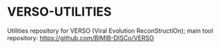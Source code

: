 # VERSO-UTILITIES
Utilities repository for VERSO (Viral Evolution ReconStructiOn); main tool repository: https://github.com/BIMIB-DISCo/VERSO
